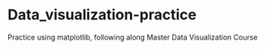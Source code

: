 # Data_visualization-practice
Practice using matplotlib, following along Master Data Visualization Course
